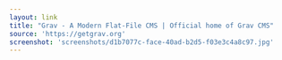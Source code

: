 ```yaml
---
layout: link
title: "Grav - A Modern Flat-File CMS | Official home of Grav CMS"
source: 'https://getgrav.org'
screenshot: 'screenshots/d1b7077c-face-40ad-b2d5-f03e3c4a8c97.jpg'
---
```


